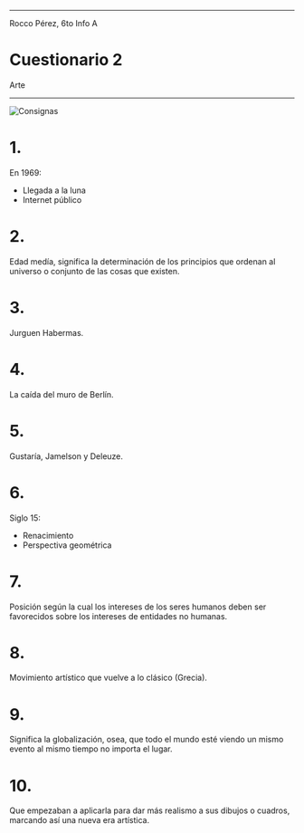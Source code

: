 
---

Rocco Pérez, 6to Info A

# Cuestionario 2

Arte

---

![Consignas](/carpeta-digital/assets/img/arteCuestionario2.webp)

# 1.

En 1969:

- Llegada a la luna
- Internet público 

# 2.

Edad medía, significa la determinación de los principios que ordenan al universo o conjunto de las cosas que existen.

# 3.

Jurguen Habermas.

# 4.

La caída del muro de Berlín.

# 5.

Gustaría, Jamelson y Deleuze.

# 6.

Siglo 15:

- Renacimiento 
- Perspectiva geométrica 

# 7. 

Posición según la cual los intereses de los seres humanos deben ser favorecidos sobre los intereses de entidades no humanas.

# 8.

Movimiento artístico que vuelve a lo clásico (Grecia).

# 9.

Significa la globalización, osea, que todo el mundo esté viendo un mismo evento al mismo tiempo no importa el lugar.

# 10.

Que empezaban a aplicarla para dar más realismo a sus dibujos o cuadros, marcando así una nueva era artística.